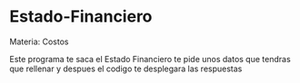 # Estado-Financiero
Materia: Costos

Este programa te saca el Estado Financiero te pide unos datos que tendras que rellenar y despues el codigo te desplegara las respuestas
